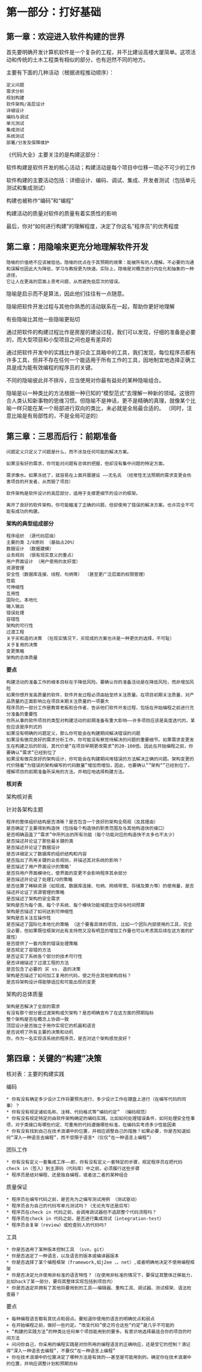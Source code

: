
# 第一部分：打好基础

## 第一章：欢迎进入软件构建的世界

首先要明确开发计算机软件是一个复杂的工程，并不比建设高楼大厦简单。这项活动和传统的土木工程类有相似的部分，也有迥然不同的地方。

主要有下面的几种活动（根据进程推动顺序）：

	定义问题
	需求分析
	规划构建
	软件架构/高层设计
	详细设计
	编码与调试
	单元测试
	集成测试
	系统测试
	部署/分发及保障维护
	
《代码大全》主要关注的是构建这部分：

软件构建是软件开发的核心活动；构建活动是每个项目中位移一项必不可少的工作

软件构建的主要活动包括：详细设计、编码、调试、集成、开发者测试（包括单元测试和集成测试）

构建也被称作“编码”和“编程”

构建活动的质量对软件的质量有着实质性的影响

最后，你对“如何进行构建”的理解程度，决定了你这名"程序员"的优秀程度


## 第二章：用隐喻来更充分地理解软件开发

	隐喻的价值绝不应该被低估。隐喻的优点在于其预期的效果：能被所有的人理解。不必要的沟通和误解也因此大为降低，学习与教授更为快速。实际上，隐喻是对概念进行内在化和抽象的一种途径，
	它让人在更高的层面上思考问题，从而避免低层次的错误。

隐喻是启示而不是算法，因此他们往往有一点随意。

隐喻把软件开发过程与其他你熟悉的活动联系在一起，帮助你更好地理解

有些隐喻比其他一些隐喻更贴切

通过把软件的构建过程比作是房屋的建设过程，我们可以发现，仔细的准备是必要的，而大型项目和小型项目之间也是有差异的

通过把软件开发中的实践比作是只会工具箱中的工具，我们发现，每位程序员都有许多工具，但并不存在任何一个能适用于所有工作的工具，因地制宜地选择正确工具是成为能有效编程的程序员的关键。

不同的隐喻彼此并不排斥，应当使用对你最有益处的某种隐喻组合。

隐喻是以一种类比的方法根据一种已知的“模型范式”去理解一种新的领域。这很符合人类认知新事物的思维习惯。但隐喻不是神话，更不是精确的真理，就像某个比喻一样只能在某一个局部进行双向的类比，未必就是全局最合适的。
（同时，注意比喻是有局部性的，不是全局可逆的）

## 第三章：三思而后行：前期准备

	问题定义只定义了问题是什么，而不涉及任何可能的解决方案。

	如果没有好的需求，你可能对问题有总体的把握，但却没有集中问题的特定方面。

	需求像水。如果冻结了，就容易在上面开展建设 ——无名氏 （经常性无法预期的需求变更会伤害项目的开发者，从而毁了项目）

	软件架构是软件设计的高层部分，适用于支撑更细节的设计的框架。

	离开了良好的软件架构，你可能瞄准了正确的问题，但却使用了错误的解决方案。也许完全不可能有成功的构建。

**架构的典型组成部分**

	程序组织 （源代码层级）
	主要的类 2/8原则 （基础占20%）
	数据设计 （数据建模）
	业务规则 （很有现实意义的重点）
	用户界面设计 （用户使用的友好度）
	资源管理
	安全性（数据库连接、线程、句柄等） （甚至更广泛层面的权限管理）
	性能
	可伸缩性
	互用性
	国际化、本地化
	输入输出
	错误处理
	容错性
	架构的可行性
	过渡工程
	关于买和造的决策 （在现实情况下，买现成的方案也许是一种更优的选择，不可耻）
	关于复用的决策
	变更策略
	架构的总体质量

**要点**

	构建活动的准备工作的根本目标在于降低风险。要确认你的准备活动是在降低风险，而非增加风险
	如果你想开发高质量的软件，软件开发过程必须由始至终关注质量。在项目初期关注质量，对产品质量的正面影响比在项目末期关注质量的一项要大
	程序员的一部分工作是教育老板和合作者，告诉他们软件开发过程，包括在开始编程之前进行充分准备的重要性
	你所从事的软件项目的类型对构建活动的前期准备有重大影响——许多项目应该是高度迭代的，某些应该是序列式的
	如果没有明确的问题定义，那么你可能会在构建期间解决错误的问题
	如果没有做完良好的需求分析工作，你可能没有察觉待解决的问题的重要细节。如果需求变更发生在构建之后的阶段，其代价是“在项目早期更改需求”的20-100倍。因此在开始编程之前，你要确认“需求“已经到位了
	如果没有做完良好的架构设计，你可能会在构建期间用错误的方法解决正确的问题。架构变更的代价随着“为错误的架构编写的代码数量”增加而增加，因此，也要确认“”架构“”已经到位了。
	理解项目的前期准备所采用的方法，并相应地选择构建方法。

**核对表**

架构核对表

针对各架构主题

	程序的整体组织结构是否清晰？是否包含一个良好的架构全局观（及其理由）
	是否确定了主要得到构造快（包括每个构造快的职责范围及与其他构造快的接口）
	是否明确涵盖了“需求”中所列出的所有功能（每个功能对应的构造快不太多也不太少）
	是否描述并论证了那些最关键的类
	是否描述并论证了数据设计
	是否详细定义了数据库的组织结构和内容
	是否指出了所用关键的业务规则，并描述其对系统的影响？
	是否描述了用户界面设计的策略‘
	是否将用户界面模块化，使界面的变更不会影响程序其余部分
	是否描述并论证了处理I/O的策略
	是否估算了稀缺资源（如现成、数据库连接、句柄、网络带宽、存储及算力等）的使用量，是否描述并论证了资源管理的策略
	是否描述了架构的安全需求
	架构是否为每个类、每个子系统、每个模块功能域提出空间与时间预算
	架构是否描述了如何达到可伸缩性
	架构是否关注互操作性
	是否描述了国际化本地化的策略 （这个要看具体的项目，比如一个团队内部使用的工具，完全没必要，但如果既往框架对此有支持而又没有明显的增加工作量也可以考虑其后续在这方面的扩展性）
	是否提供了一套内聚的错误处理策略
	是否规定了容错的方法
	是否证实了系统各个部分的技术可行性
	是否详细描述了过渡工程的方法
	是否包含了必要的 买 vs. 造的决策
	架构是否描述了如何加工复用的代码，使之符合其他架构目标？
	是否将架构设计得能够适应和可能出现的变更
	
架构的总体质量

	架构是否解决了全部的需求
	有没有那个部分是过渡架构或欠架构？是否明确宣布了在这方面的预期指标
	整个架构是否在概念上协调一致
	顶层设计是否独立于用作实现它的机器和语言
	是否说明了所有主要的决策和动机
	你，作为一名实现该系统的程序员，是否对这个架构感觉良好？	

## 第四章：关键的“构建”决策

核对表：主要的构建实践

编码

	* 你有没有确定多少设计工作将要预先进行，多少设计工作在键盘上进行（在编写代码的同事）？
	* 你有没有规定诸如名称、注释、代码格式等“编码约定” （编码规范）
	* 你有没有规定特定的由软件架构确定的编码实践，比如如何处理错误条件，如何处理安全性事项，对于类接口有哪些约定、可重用的代码遵循哪些标准，在编码实考虑多少性能因素
	* 你有没有找到自己在技术浪潮中的位置，并相应调整自己的措施？如果必要，你是否知道如何“深入一种语言去编程”，而不受限于语言*（仅仅“在一种语言上编程”）
团队工作

	* 你有没有定义一套集成工序——即，你有没有定义一套特定的步骤，规定程序员在把代码check in（签入）到主源码（代码库）中之前，必须履行这些步骤
	* 程序员是结对编程、还是独自编程，或者这二者的某种组合

质量保证

	* 程序员在编写代码之前，是否先为之编写测试用例 （测试驱动）
	* 程序员会为自己的代码写单元测试吗？（无论先写还是后写）
	* 程序员在check in 代码之前，会调用调试器但不追踪整个代码流程吗？
	* 程序员在check in 代码之前，是否进行集成测试（integration-test）
	* 程序员会复审（review）或检查别人的代码吗?	

工具

	* 你是否选用了某种版本控制工具 （svn，git）
	* 你是否选定了一种语言，以及语言的版本或编译器版本
	* 你是否选择了某个编程框架（framework,如j2ee 、。net）,或者明确地决定不使用编程框架
	* 你是否决定允许使用非标准的语言特性？（在使用非标准的情况下，要保证其整体迁移能力，比如hack了某一部分，要将其整体实现包括到项目内）
	* 你是否选定并拥有了其他将要用到的工具——编辑器、重构工具、调试器、测试框架、语法检查器？

要点

	+ 每种编程语言都有其优点和弱点。要知道你使用的语言的明确优点和弱点
	+ 在开始编程之前，做好一些约定。“改变代码”使之符合这些“约定”是几乎不可能的
	+ “构建的实践方法”的种类比任何单个项目能用到的要多。有意识地选择最适合你的项目的时间方法
	+ 问问你自己，你采用的编程实践是对你所用的编程语言的正确响应，还是受它的控制？清记得“深入一种语言去编程”，不要仅“在一种语言上编程”
	+ 你在技术浪潮中的位置决定了哪种方法是有效的——甚至是可能用到的。确定你在技术浪潮中的位置，并响应调整计划和预期目标

